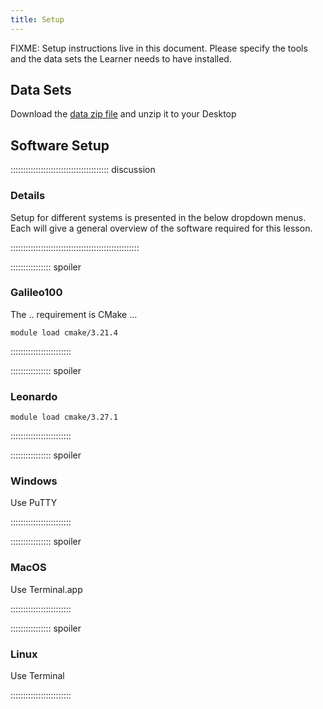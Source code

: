 ```yaml
---
title: Setup
---
```


FIXME: Setup instructions live in this document. Please specify the tools and
the data sets the Learner needs to have installed.

## Data Sets

<!--
FIXME: place any data you want learners to use in `episodes/data` and then use
       a relative link ( [data zip file](data/lesson-data.zip) ) to provide a
       link to it, replacing the example.com link.
-->
Download the [data zip file](https://example.com/FIXME) and unzip it to your Desktop

## Software Setup

::::::::::::::::::::::::::::::::::::::: discussion

### Details

Setup for different systems is presented in the below dropdown menus. 
Each will give a general overview of the software required for this lesson.  

:::::::::::::::::::::::::::::::::::::::::::::::::::

:::::::::::::::: spoiler

### Galileo100

The .. requirement is CMake ... 

```shell
module load cmake/3.21.4
```

::::::::::::::::::::::::


:::::::::::::::: spoiler

### Leonardo

```shell
module load cmake/3.27.1
```

::::::::::::::::::::::::


:::::::::::::::: spoiler

### Windows

Use PuTTY

::::::::::::::::::::::::

:::::::::::::::: spoiler

### MacOS

Use Terminal.app

::::::::::::::::::::::::


:::::::::::::::: spoiler

### Linux

Use Terminal

::::::::::::::::::::::::

